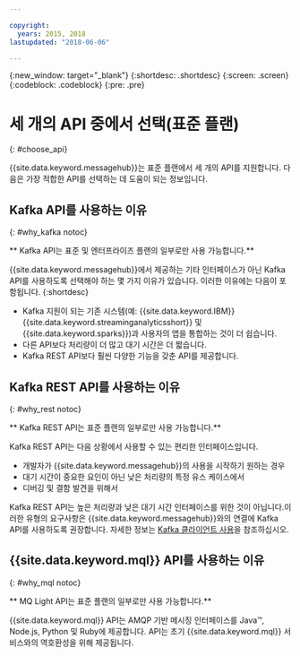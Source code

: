 ```yaml
---

copyright:
  years: 2015, 2018
lastupdated: "2018-06-06"

---
```


{:new_window: target="_blank"}
{:shortdesc: .shortdesc}
{:screen: .screen}
{:codeblock: .codeblock}
{:pre: .pre}

# 세 개의 API 중에서 선택(표준 플랜)
{: #choose_api}

{{site.data.keyword.messagehub}}는 표준 플랜에서 세 개의 API를 지원합니다. 다음은 가장 적합한 API를 선택하는 데 도움이 되는 정보입니다.

## Kafka API를 사용하는 이유
{: #why_kafka notoc}

** Kafka API는 표준 및 엔터프라이즈 플랜의 일부로만 사용 가능합니다.**
<br/>

{{site.data.keyword.messagehub}}에서 제공하는 기타 인터페이스가 아닌
Kafka API를 사용하도록 선택해야 하는 몇 가지 이유가 있습니다. 이러한 이유에는 다음이 포함됩니다.
{:shortdesc}


* Kafka 지원이 되는 기존 시스템(예: {{site.data.keyword.IBM}} {{site.data.keyword.streaminganalyticsshort}} 및 {{site.data.keyword.sparks}})과 사용자의 앱을 통합하는 것이 더 쉽습니다.
* 다른 API보다 처리량이 더 많고 대기 시간은 더 짧습니다.
* Kafka REST API보다 훨씬 다양한 기능을 갖춘 API를 제공합니다.

## Kafka REST API를 사용하는 이유
{: #why_rest notoc}

** Kafka REST API는 표준 플랜의 일부로만 사용 가능합니다.**
<br/>

Kafka REST API는 다음 상황에서 사용할 수 있는 편리한 인터페이스입니다.

* 개발자가 {{site.data.keyword.messagehub}}의 사용을 시작하기 원하는 경우
* 대기 시간이 중요한 요인이 아닌 낮은 처리량의 특정 유스 케이스에서
* 디버깅 및 결함 발견을 위해서

Kafka REST API는 높은 처리량과 낮은 대기 시간 인터페이스를 위한 것이 아닙니다.이러한 유형의 요구사항은 {{site.data.keyword.messagehub}}와의 연결에 Kafka API를 사용하도록 권장합니다. 자세한 정보는 [Kafka 클라이언트 사용](/docs/services/MessageHub/messagehub050.html#kafka_using)을 참조하십시오.

## {{site.data.keyword.mql}} API를 사용하는 이유
{: #why_mql notoc}

** MQ Light API는 표준 플랜의 일부로만 사용 가능합니다.**
<br/>

{{site.data.keyword.mql}} API는 AMQP 기반 메시징 인터페이스를 Java™, Node.js, Python 및 Ruby에 제공합니다. API는 초기 {{site.data.keyword.mql}} 서비스와의 역호환성을 위해 제공됩니다.





















